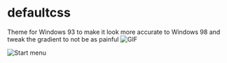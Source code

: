 # defaultcss
Theme for Windows 93 to make it look more accurate to Windows 98 and tweak the gradient to not be as painful
![GIF](https://i.imgur.com/MVHRYyP.gif)

![Start menu](https://i.imgur.com/OUOKdOE.png)
